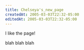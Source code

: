 ```yaml
---
title: Chelseya's_new_page
createdAt: 2005-03-03T22:32-05:00
editedAt: 2005-03-03T22:32-05:00
---
```


I like the page!

blah blah blah

